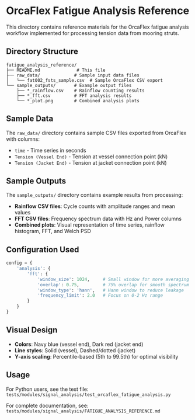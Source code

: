 # OrcaFlex Fatigue Analysis Reference

This directory contains reference materials for the OrcaFlex fatigue analysis workflow implemented for processing tension data from mooring struts.

## Directory Structure

```
fatigue_analysis_reference/
├── README.md              # This file
├── raw_data/             # Sample input data files
│   └── fat002_fsts_sample.csv  # Sample OrcaFlex CSV export
└── sample_outputs/       # Example output files
    ├── *_rainflow.csv    # Rainflow counting results
    ├── *_fft.csv         # FFT analysis results
    └── *_plot.png        # Combined analysis plots
```

## Sample Data

The `raw_data/` directory contains sample CSV files exported from OrcaFlex with columns:
- `time` - Time series in seconds
- `Tension (Vessel End)` - Tension at vessel connection point (kN)
- `Tension (Jacket End)` - Tension at jacket connection point (kN)

## Sample Outputs

The `sample_outputs/` directory contains example results from processing:
- **Rainflow CSV files**: Cycle counts with amplitude ranges and mean values
- **FFT CSV files**: Frequency spectrum data with Hz and Power columns
- **Combined plots**: Visual representation of time series, rainflow histogram, FFT, and Welch PSD

## Configuration Used

```python
config = {
    'analysis': {
        'fft': {
            'window_size': 1024,     # Small window for more averaging
            'overlap': 0.75,         # 75% overlap for smooth spectrum
            'window_type': 'hann',   # Hann window to reduce leakage
            'frequency_limit': 2.0   # Focus on 0-2 Hz range
        }
    }
}
```

## Visual Design

- **Colors**: Navy blue (vessel end), Dark red (jacket end)
- **Line styles**: Solid (vessel), Dashed/dotted (jacket)
- **Y-axis scaling**: Percentile-based (5th to 99.5th) for optimal visibility

## Usage

For Python users, see the test file:
`tests/modules/signal_analysis/test_orcaflex_fatigue_analysis.py`

For complete documentation, see:
`tests/modules/signal_analysis/FATIGUE_ANALYSIS_REFERENCE.md`